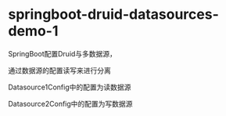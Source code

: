 # springboot-druid-datasources-demo-1
SpringBoot配置Druid与多数据源，

通过数据源的配置读写来进行分离

Datasource1Config中的配置为读数据源

Datasource2Config中的配置为写数据源
